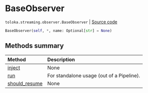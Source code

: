 # BaseObserver
`toloka.streaming.observer.BaseObserver` | [Source code](https://github.com/Toloka/toloka-kit/blob/v0.1.24/src/streaming/observer.py#L25)

```python
BaseObserver(self, *, name: Optional[str] = None)
```

## Methods summary

| Method | Description |
| :------| :-----------|
[inject](toloka.streaming.observer.BaseObserver.inject.md)| None
[run](toloka.streaming.observer.BaseObserver.run.md)| For standalone usage (out of a Pipeline).
[should_resume](toloka.streaming.observer.BaseObserver.should_resume.md)| None
